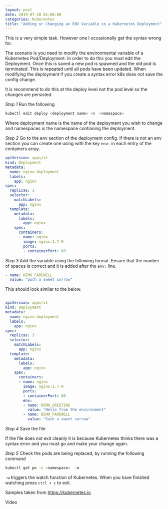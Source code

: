 ```yaml
---
layout: post
date: 2019-07-28 01:00:00
categories: Kuberentes
title: "Adding or Changing an ENV Variable in a Kubernetes Deployment"
---
```


This is a very simple task.  However one I occasionally get the syntax wrong for.

The scenario is you need to modify the environmental variable of a Kubernetes Pod/Deployment. In order to do this you must edit the Deployment. Once this is saved a new pod is spawned and the old pod is terminated. This is repeated until all pods have been updated. When modifying the deployment if you create a syntax error k8s does not save the config change.

It is recommend to do this at the deploy level not the pod level so the changes are persisted.

*Step 1* Run the following
```bash
kubectl edit deploy <deployment name> -n  <namespace>
```

Where deployment name is the name of the deployment you wish to change and namespaces is the namespace contianing the deployment.

*Step 2* Go to the env section of the deployment config. If there is not an env section you can create one using with the key `env:` in each entry of the containers array.

```yaml
apiVersion: apps/v1
kind: Deployment
metadata:
  name: nginx-deployment
  labels:
    app: nginx
spec:
  replicas: 3
  selector:
    matchLabels:
      app: nginx
  template:
    metadata:
      labels:
        app: nginx
    spec:
      containers:
      - name: nginx
        image: nginx:1.7.9
        ports:
        - containerPort: 80
```

*Step 3* Add the variable using the following format. Ensure that the number of spaces is correct and it is added after the `env:` line.

```yaml
- name: DEMO_FAREWELL
  value: "Such a sweet sorrow"
```

This should look similar to the below.

```yaml

apiVersion: apps/v1
kind: Deployment
metadata:
  name: nginx-deployment
  labels:
    app: nginx
spec:
  replicas: 3
  selector:
    matchLabels:
      app: nginx
  template:
    metadata:
      labels:
        app: nginx
    spec:
      containers:
      - name: nginx
        image: nginx:1.7.9
        ports:
        - containerPort: 80
        env:
        - name: DEMO_GREETING
          value: "Hello from the environment"
        - name: DEMO_FAREWELL
          value: "Such a sweet sorrow"
```

*Step 4* Save the file

If the file does not exit cleanly it is because Kubernetes thinks there was a syntax error and you must go and make your change again.

*Step 5* Check the pods are being replaced, by running the following command
```bash
kubectl get po -n <namespace>  -w
```

`-w` triggers the watch function of Kubernetes. When you have finished watching press `ctrl + c` to exit.


Samples taken from https://kubernetes.io



Video
